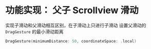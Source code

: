 # 功能实现： 父子 Scrollview 滑动
实现子滑动和父滑动相互区别，在子滑动上只进行子滑动
设置父滑动的`DragGesture` 的最小滑动距离

```swift
DragGesture(minimumDistance: 50, coordinateSpace: .local)
```